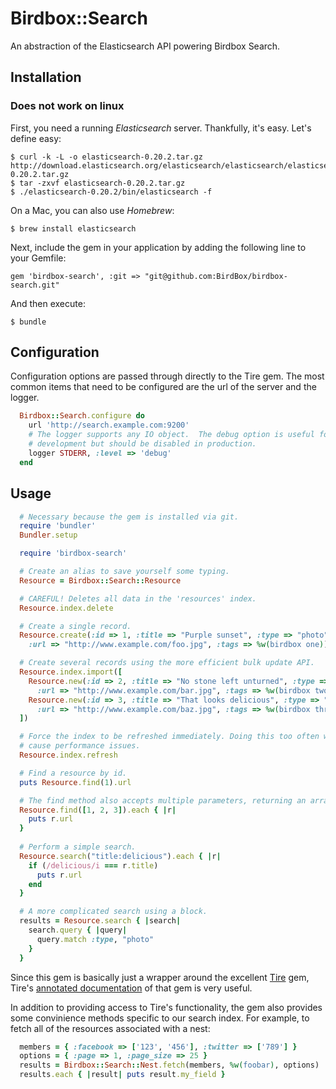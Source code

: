 # Birdbox::Search

An abstraction of the Elasticsearch API powering Birdbox Search.

## Installation
### Does not work on linux

First, you need a running _Elasticsearch_ server. Thankfully, it's easy. Let's define easy:

    $ curl -k -L -o elasticsearch-0.20.2.tar.gz http://download.elasticsearch.org/elasticsearch/elasticsearch/elasticsearch-0.20.2.tar.gz
    $ tar -zxvf elasticsearch-0.20.2.tar.gz
    $ ./elasticsearch-0.20.2/bin/elasticsearch -f

On a Mac, you can also use _Homebrew_:

    $ brew install elasticsearch


Next, include the gem in your application by adding the following line to your Gemfile:

    gem 'birdbox-search', :git => "git@github.com:BirdBox/birdbox-search.git"

And then execute:

    $ bundle

## Configuration

Configuration options are passed through directly to the Tire gem.  The most common
items that need to be configured are the url of the server and the logger.

```ruby
  Birdbox::Search.configure do
    url 'http://search.example.com:9200'
    # The logger supports any IO object.  The debug option is useful for
    # development but should be disabled in production.
    logger STDERR, :level => 'debug'
  end
```

## Usage

```ruby
  # Necessary because the gem is installed via git.
  require 'bundler'
  Bundler.setup

  require 'birdbox-search'

  # Create an alias to save yourself some typing.
  Resource = Birdbox::Search::Resource

  # CAREFUL! Deletes all data in the 'resources' index.
  Resource.index.delete

  # Create a single record.
  Resource.create(:id => 1, :title => "Purple sunset", :type => "photo",
    :url => "http://www.example.com/foo.jpg", :tags => %w(birdbox one))

  # Create several records using the more efficient bulk update API.
  Resource.index.import([
    Resource.new(:id => 2, :title => "No stone left unturned", :type => "photo", 
      :url => "http://www.example.com/bar.jpg", :tags => %w(birdbox two)),
    Resource.new(:id => 3, :title => "That looks delicious", :type => "photo", 
      :url => "http://www.example.com/baz.jpg", :tags => %w(birdbox three))
  ])

  # Force the index to be refreshed immediately. Doing this too often will
  # cause performance issues.
  Resource.index.refresh

  # Find a resource by id.
  puts Resource.find(1).url

  # The find method also accepts multiple parameters, returning an array.
  Resource.find([1, 2, 3]).each { |r|
    puts r.url
  }
  
  # Perform a simple search.
  Resource.search("title:delicious").each { |r|
    if (/delicious/i === r.title)
      puts r.url
    end
  }

  # A more complicated search using a block.
  results = Resource.search { |search|
    search.query { |query|
      query.match :type, "photo"
    }
  }
```

Since this gem is basically just a wrapper around the excellent [Tire](https://github.com/karmi/tire) gem,
Tire's [annotated documentation](http://karmi.github.com/tire) of that gem is very useful.

In addition to providing access to Tire's functionality, the gem also provides some convinience methods
specific to our search index.  For example, to fetch all of the resources associated with a nest:

```ruby
  members = { :facebook => ['123', '456'], :twitter => ['789'] }
  options = { :page => 1, :page_size => 25 }
  results = Birdbox::Search::Nest.fetch(members, %w(foobar), options)
  results.each { |result| puts result.my_field }
```


